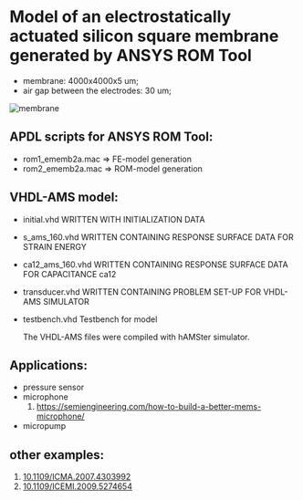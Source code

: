 # Model of an electrostatically actuated silicon square membrane generated by ANSYS ROM Tool

  * membrane: 4000x4000x5 um; 
  * air gap between the electrodes: 30 um;

![membrane](https://user-images.githubusercontent.com/5137813/170740267-76edccdb-5b15-4cea-a8b5-0fb9db97f5f1.png)



## APDL scripts for ANSYS ROM Tool:
* rom1_ememb2a.mac  =>  FE-model generation
* rom2_ememb2a.mac  => ROM-model generation
  
## VHDL-AMS model:
     
* initial.vhd      WRITTEN WITH INITIALIZATION DATA
* s_ams_160.vhd    WRITTEN CONTAINING RESPONSE SURFACE DATA FOR STRAIN ENERGY
* ca12_ams_160.vhd WRITTEN CONTAINING RESPONSE SURFACE DATA FOR CAPACITANCE ca12
* transducer.vhd   WRITTEN CONTAINING PROBLEM SET-UP FOR VHDL-AMS SIMULATOR
     
* testbench.vhd    Testbench for model
     
     The VHDL-AMS files were compiled with hAMSter simulator.
     
## Applications:
* pressure sensor
* microphone
  1) https://semiengineering.com/how-to-build-a-better-mems-microphone/
* micropump

## other examples:
1) [10.1109/ICMA.2007.4303992](https://doi.org/10.1109/ICMA.2007.4303992)
2) [10.1109/ICEMI.2009.5274654](https://doi.org/10.1109/ICEMI.2009.5274654)

<!--
Macromodeling of the Electrostatically Actuated Rectangle Plate Based On Modal Projection
Macromodeling of the electrostatically actuated circular plate based on mode superposition method
